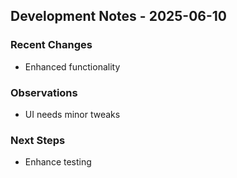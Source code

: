 
## Development Notes - 2025-06-10

### Recent Changes
- Enhanced functionality

### Observations
- UI needs minor tweaks

### Next Steps
- Enhance testing
